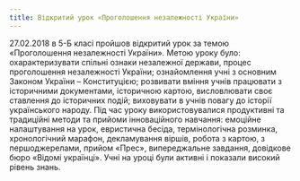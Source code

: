 ```yaml
---
title: Відкритий урок «Проголошення незалежності України»
---
```


27.02.2018 в 5-Б класі пройшов відкритий урок за темою «Проголошення незалежності України». Метою уроку було: охарактеризувати спільні ознаки незалежної держави, процес проголошення незалежності України; ознайомлення учні з основним Законом України – Конституцією; розвивати вміння учнів працювати з історичними документами, історичною картою, висловлювати своє ставлення до історичних подій; виховувати в учнів повагу до історії українського народу. Під час уроку використовувалися продуктивні та традиційні методи та прийоми інноваційного навчання: емоційне налаштування на урок, евристична бесіда, термінологічна розминка, хронологічний марафон, декламування віршів, робота з картою, з першоджерелами, прийом «Прес», випереджальне завдання, довідкове бюро «Відомі українці». Учні на уроці були активні і показали високий рівень знань.

<slideshow id="72157688404880300"></slideshow>
